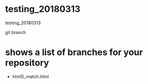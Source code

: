 # testing_20180313
testing_20180313

git branch
# shows a list of branches for your repository
* html5_match.html
